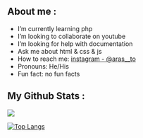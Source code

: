 

 ### <h2>About me :</h2>
-  I’m currently learning php
-  I’m looking to collaborate on youtube
-  I’m looking for help with documentation
-  Ask me about html & css & js
-  How to reach me: [instagram - @aras__to](https://www.instagram.com/aras__to/)
-  Pronouns: He/His
-  Fun fact: no fun facts

<h2>My Github Stats :</h2>
<img src="https://github-readme-stats.vercel.app/api?username=Aras-jn&&show_icons=true&title_color=ffffff&icon_color=bb2acf&text_color=daf7dc&bg_color=151515">

[![Top Langs](https://github-readme-stats.vercel.app/api/top-langs/?username=Aras-jn&layout=compact&title_color=ffffff&icon_color=bb2acf&text_color=daf7dc&bg_color=151515)](https://github.com/anuraghazra/github-readme-stats)

<h2></h2>


